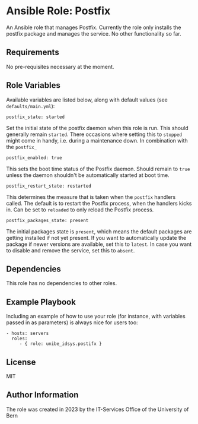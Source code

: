 Ansible Role: Postfix
=========

An Ansible role that manages Postfix. Currently the role only installs the
postfix package and manages the service. No other functionality so far.

Requirements
------------

No pre-requisites necessary at the moment.

Role Variables
--------------

Available variables are listed below, along with default values (see `defaults/main.yml`):

    postfix_state: started

Set the initial state of the postfix daemon when this role is run. This should
generally remain `started`. There occasions where setting this to `stopped`
might come in handy, i.e. during a maintenance down. In combination with the
`postfix_`

    postfix_enabled: true

This sets the boot time status of the Postfix daemon. Should remain to `true`
unless the daemon shouldn't be automatically started at boot time.

    postfix_restart_state: restarted

This determines the measure that is taken when the `postfix` handlers
called. The default is to restart the Postfix process, when the handlers kicks
in. Can be set to `reloaded` to only reload the Postfix process.

    postfix_packages_state: present

The initial packages state is `present`, which means the default packages are
getting installed if not yet present. If you want to automatically update the
package if newer versions are available, set this to `latest`. In case you want
to disable and remove the service, set this to `absent`.

Dependencies
------------

This role has no dependencies to other roles.

Example Playbook
----------------

Including an example of how to use your role (for instance, with variables passed
in as parameters) is always nice for users too:

    - hosts: servers
      roles:
         - { role: unibe_idsys.postifx }

License
-------

MIT

Author Information
------------------

The role was created in 2023 by the IT-Services Office of the University of Bern
